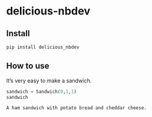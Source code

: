 delicious-nbdev
================

<!-- WARNING: THIS FILE WAS AUTOGENERATED! DO NOT EDIT! -->

## Install

``` sh
pip install delicious_nbdev
```

## How to use

It’s very easy to make a sandwich.

``` python
sandwich = Sandwich(0,1,1)
sandwich
```

    A ham sandwich with potato bread and cheddar cheese.
